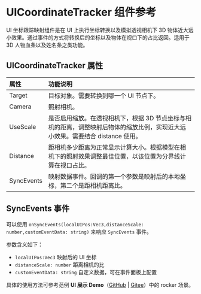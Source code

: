 # UICoordinateTracker 组件参考

UI 坐标跟踪映射组件是在 UI 上执行坐标转换以及模拟透视相机下 3D 物体近大远小效果。通过事件的方式将转换后的坐标以及物体在视口下的占比返回。适用于 3D 人物血条以及姓名条之类功能。

## UICoordinateTracker 属性

| 属性                 | 功能说明             |
| :--------------      | :----------        |
| Target               | 目标对象。需要转换到哪一个 UI 节点下。 |
| Camera               | 照射相机。 |
| UseScale             | 是否启用缩放。在透视相机下，根据 3D 节点坐标与相机的距离，调整映射后物体的缩放比例，实现近大远小效果。需要结合 distance 使用。 |
| Distance             | 距相机多少距离为正常显示计算大小。根据模型在相机下的照射效果调整最佳位置，以该位置为分界线计算在视口占比。 |
| SyncEvents           | 映射数据事件。回调的第一个参数是映射后的本地坐标，第二个是距相机距离比。 |

## SyncEvents 事件

可以使用 `onSyncEvents(localUIPos:Vec3,distanceScale: number,customEventData: string)` 来响应 `SyncEvents` 事件。

参数含义如下：

- `localUIPos:Vec3` 映射后的 UI 坐标
- `distanceScale: number` 距离相机的比
- `customEventData: string` 自定义数据，可在事件面板上配置

具体的使用方法可参考范例 **UI 展示 Demo**（[GitHub](https://github.com/cocos/cocos-example-ui/) | [Gitee](https://gitee.com/mirrors_cocos-creator/demo-ui/)）中的 rocker 场景。
